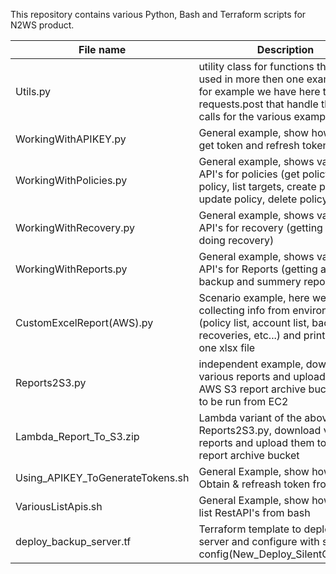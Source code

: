 This repository contains various Python, Bash and Terraform scripts for N2WS product.


File name | Description
| ------------- |-------------
Utils.py | utility class for functions that are used in more then one example file, for example we have here the requests.post that handle the API calls for the various examples.
WorkingWithAPIKEY.py | General example, show how to use get token and refresh token
WorkingWithPolicies.py | General example, shows various API's for policies (get policy, list policy, list targets, create policy, update policy, delete policy)
WorkingWithRecovery.py | General example,  shows various API's for recovery (getting info and doing recovery)
WorkingWithReports.py | General example, shows various API's for Reports  (getting audit, backup and summery report)
CustomExcelReport(AWS).py | Scenario example, here we are collecting info from environment (policy list, account list, backups, recoveries, etc...) and printing it to one xlsx file
Reports2S3.py  | independent example, download various reports and upload them to AWS S3 report archive bucket, need to be run from EC2
Lambda_Report_To_S3.zip  | Lambda variant of the above Reports2S3.py, download various reports and upload them to AWS S3 report archive bucket
Using_APIKEY_ToGenerateTokens.sh | General Example, show how to call Obtain & refreash token from bash
VariousListApis.sh | General Example, show how to call list RestAPI's from bash
deploy_backup_server.tf | Terraform template to deploy N2WS server and configure with silent config(New_Deploy_SilentConfig.txt)
